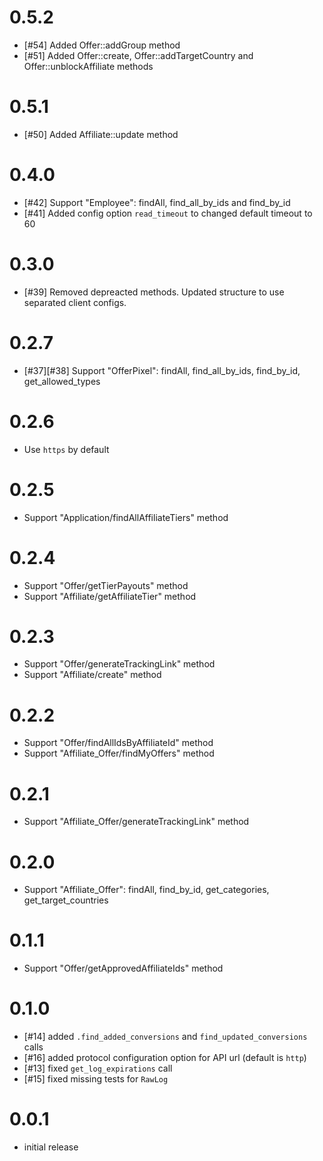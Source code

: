 # 0.5.2
- [#54] Added Offer::addGroup method
- [#51] Added Offer::create, Offer::addTargetCountry and Offer::unblockAffiliate methods

# 0.5.1
- [#50] Added Affiliate::update method

# 0.4.0
- [#42] Support "Employee": findAll, find_all_by_ids and find_by_id
- [#41] Added config option `read_timeout` to changed default timeout to 60

# 0.3.0
- [#39] Removed depreacted methods. Updated structure to use separated client configs.

# 0.2.7
- [#37][#38] Support "OfferPixel": findAll, find_all_by_ids, find_by_id, get_allowed_types

# 0.2.6
- Use `https` by default

# 0.2.5
- Support "Application/findAllAffiliateTiers" method

# 0.2.4
- Support "Offer/getTierPayouts" method
- Support "Affiliate/getAffiliateTier" method

# 0.2.3
- Support "Offer/generateTrackingLink" method
- Support "Affiliate/create" method

# 0.2.2
- Support "Offer/findAllIdsByAffiliateId" method
- Support "Affiliate_Offer/findMyOffers" method

# 0.2.1
- Support "Affiliate_Offer/generateTrackingLink" method

# 0.2.0
- Support "Affiliate_Offer": findAll, find_by_id, get_categories, get_target_countries

# 0.1.1
- Support "Offer/getApprovedAffiliateIds" method

# 0.1.0

- [#14] added `.find_added_conversions` and `find_updated_conversions` calls
- [#16] added protocol configuration option for API url (default is `http`)
- [#13] fixed `get_log_expirations` call
- [#15] fixed missing tests for `RawLog`

# 0.0.1

- initial release
